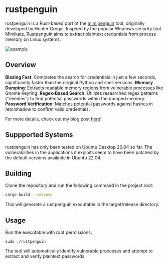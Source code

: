 # rustpenguin

rustpenguin is a Rust-based port of the [mimipenguin](https://github.com/huntergregal/mimipenguin) tool, originally developed by Hunter Gregal. Inspired by the popular Windows security tool Mimikatz, Rustpenguin aims to extract plaintext credentials from process memory on Linux systems.

![example](https://akshayrohatgi.com/img/rustpenguin/working.png)

## Overview
**Blazing Fast**: Completes the search for credentials in just a few seconds, significantly faster than the original Python and shell versions.
**Memory Dumping**: Extracts readable memory regions from vulnerable processes like Gnome Keyring.
**Regex-Based Search**: Utilizes researched regex patterns ("needles") to find potential passwords within the dumped memory.
**Password Verification**: Matches potential passwords against hashes in /etc/shadow to confirm valid credentials.

For more details, check out my blog post [here](https://akshayrohatgi.com/blog/posts/rustpenguin)!

## Suppported Systems
rustpenguin has only been tested on Ubuntu Desktop 20.04 so far. The vulnerabilities in the applications it exploits seem to have been patched by the default versions available in Ubuntu 22.04.

## Building
Clone the repository and run the following command in the project root:

```bash
cargo build --release
```
This will generate a rustpenguin executable in the target/release directory.

## Usage
Run the executable with root permissions:
```
sudo ./rustpenguin
```
The tool will automatically identify vulnerable processes and attempt to extract and verify plaintext passwords.

